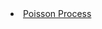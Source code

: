 <li class="masthead__menu-item">
          <a href= "https://nbviewer.org/github/JulioCesarMS/StochasticProcesses/blob/main/PoissonProcess/2.-%20ProcesoPoisson_Definici%C3%B3n1_Autocovarianza.ipynb">Poisson Process</a>
</li>
